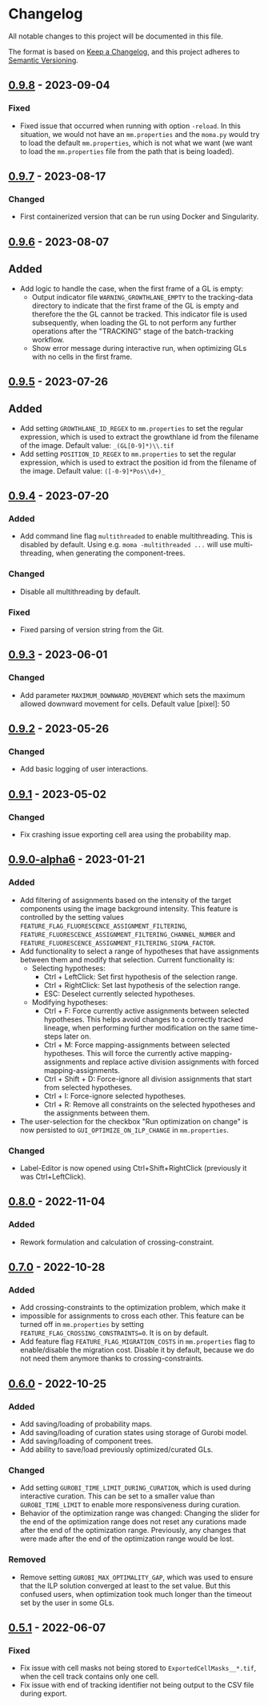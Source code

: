 # Changelog

All notable changes to this project will be documented in this file.

The format is based on [Keep a Changelog](https://keepachangelog.com/en/1.0.0/),
and this project adheres to [Semantic Versioning](https://semver.org/spec/v2.0.0.html).

## [0.9.8] - 2023-09-04

### Fixed
- Fixed issue that occurred when running with option `-reload`. In this situation, we would not have an `mm.properties` 
and the `moma.py` would try to load the default `mm.properties`, which is not what we want (we want to load the 
`mm.properties` file from the path that is being loaded). 

## [0.9.7] - 2023-08-17

### Changed
- First containerized version that can be run using Docker and Singularity.

## [0.9.6] - 2023-08-07

## Added

- Add logic to handle the case, when the first frame of a GL is empty:
  - Output indicator file `WARNING_GROWTHLANE_EMPTY` to the tracking-data directory to indicate that the first frame of
    the GL is empty and therefore the the GL cannot be tracked. This indicator file is used subsequently, when loading
    the GL to not perform any further operations after the "TRACKING" stage of the batch-tracking workflow.
  - Show error message during interactive run, when optimizing GLs with no cells in the first frame.

## [0.9.5] - 2023-07-26

## Added

- Add setting `GROWTHLANE_ID_REGEX` to `mm.properties` to set the regular expression, which is used to extract the
  growthlane id from the filename of  the image. Default value: `_(GL[0-9]*)\\.tif`
- Add setting `POSITION_ID_REGEX` to `mm.properties` to set the regular expression, which is used to extract the
  position id from the filename of  the image. Default value: `([-0-9]*Pos\\d+)_`

## [0.9.4] - 2023-07-20

### Added

- Add command line flag `multithreaded` to enable multithreading. This is disabled by default. Using e.g.
  `moma -multithreaded ...` will use multi-threading, when generating the component-trees.

### Changed

- Disable all multithreading by default.

### Fixed

- Fixed parsing of version string from the Git.

## [0.9.3] - 2023-06-01

### Changed

- Add parameter `MAXIMUM_DOWNWARD_MOVEMENT` which sets the maximum allowed downward movement for cells.
  Default value [pixel]: 50

## [0.9.2] - 2023-05-26

### Changed

- Add basic logging of user interactions.

## [0.9.1] - 2023-05-02

### Changed

- Fix crashing issue exporting cell area using the probability map. 

## [0.9.0-alpha6] - 2023-01-21

### Added

- Add filtering of assignments based on the intensity of the target components using the image background intensity. This feature is controlled by the setting values `FEATURE_FLAG_FLUORESCENCE_ASSIGNMENT_FILTERING`, `FEATURE_FLUORESCENCE_ASSIGNMENT_FILTERING_CHANNEL_NUMBER` and `FEATURE_FLUORESCENCE_ASSIGNMENT_FILTERING_SIGMA_FACTOR`.
- Add functionality to select a range of hypotheses that have assignments between them and modify that selection. Current functionality is:
  - Selecting hypotheses:
    - Ctrl + LeftClick: Set first hypothesis of the selection range.
    - Ctrl + RightClick: Set last hypothesis of the selection range.
    - ESC: Deselect currently selected hypotheses.
  - Modifying hypotheses:
    - Ctrl + F: Force currently active assignments between selected hypotheses. This helps avoid changes to a correctly tracked lineage, when performing further modification on the same time-steps later on.
    - Ctrl + M: Force mapping-assignments between selected hypotheses. This will force the currently active mapping-assignments and replace active division assignments with forced mapping-assignments.
    - Ctrl + Shift + D: Force-ignore all division assignments that start from selected hypotheses.
    - Ctrl + I: Force-ignore selected hypotheses.
    - Ctrl + R: Remove all constraints on the selected hypotheses and the assignments between them.
- The user-selection for the checkbox "Run optimization on change" is now persisted to `GUI_OPTIMIZE_ON_ILP_CHANGE` in `mm.properties`.

### Changed
- Label-Editor is now opened using Ctrl+Shift+RightClick (previously it was Ctrl+LeftClick).

## [0.8.0] - 2022-11-04

### Added

- Rework formulation and calculation of crossing-constraint.

## [0.7.0] - 2022-10-28

### Added

- Add crossing-constraints to the optimization problem, which make it
- impossible for assignments to cross each other. This feature can be turned off in `mm.properties` by setting `FEATURE_FLAG_CROSSING_CONSTRAINTS=0`. It is on by default.
- Add feature flag `FEATURE_FLAG_MIGRATION_COSTS` in `mm.properties` flag to enable/disable the migration cost. Disable it by default, because we do not need them anymore thanks to crossing-constraints.

## [0.6.0] - 2022-10-25

### Added

- Add saving/loading of probability maps.
- Add saving/loading of curation states using storage of Gurobi model.
- Add saving/loading of component trees.
- Add ability to save/load previously optimized/curated GLs.

### Changed

- Add setting `GUROBI_TIME_LIMIT_DURING_CURATION`, which is used during interactive curation. This can be set to a smaller value than `GUROBI_TIME_LIMIT` to enable more responsiveness during curation. 
- Behavior of the optimization range was changed: Changing the slider for the end of the optimization range does not reset any curations made after the end of the optimization range. Previously, any changes that were made after the end of the optimization range would be lost. 

### Removed

- Remove setting `GUROBI_MAX_OPTIMALITY_GAP`, which was used to ensure that the ILP solution converged at least to the set value. But this confused users, when optimization took much longer than the timeout set by the user in some GLs.

## [0.5.1] - 2022-06-07

### Fixed

- Fix issue with cell masks not being stored to `ExportedCellMasks__*.tif`, when the cell track contains only one cell.
- Fix issue with end of tracking identifier not being output to the CSV file during export.

[unreleased]: https://github.com/michaelmell/moma/compare/v0.9...dev
[0.9.8]: https://github.com/michaelmell/moma/compare/v0.9.7...v0.9.8
[0.9.7]: https://github.com/michaelmell/moma/compare/v0.9.6...v0.9.7
[0.9.6]: https://github.com/michaelmell/moma/compare/v0.9.5...v0.9.6
[0.9.5]: https://github.com/michaelmell/moma/compare/v0.9.4...v0.9.5
[0.9.4]: https://github.com/michaelmell/moma/compare/v0.9.3...v0.9.4
[0.9.3]: https://github.com/michaelmell/moma/compare/v0.9.2...v0.9.3
[0.9.2]: https://github.com/michaelmell/moma/compare/v0.9.1...v0.9.2
[0.9.1]: https://github.com/michaelmell/moma/compare/v0.9.0-alpha6...v0.9.1
[0.9.0-alpha6]: https://github.com/michaelmell/moma/compare/v0.8.0...v0.9.0-alpha6
[0.8.0]: https://github.com/michaelmell/moma/compare/v0.7.0...v0.8.0
[0.7.0]: https://github.com/michaelmell/moma/compare/v0.6.0...v0.7.0
[0.6.0]: https://github.com/michaelmell/moma/compare/v0.5.1...v0.6.0
[0.5.1]: https://github.com/michaelmell/moma/compare/v0.5.0...v0.5.1
